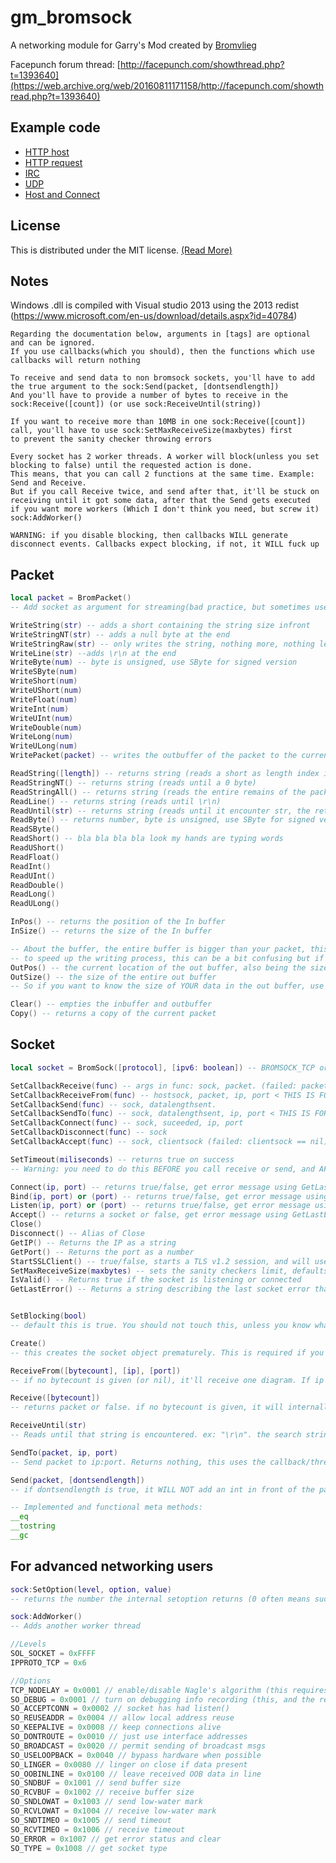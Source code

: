 gm_bromsock
===========

A networking module for Garry's Mod created by [Bromvlieg](https://github.com/Bromvlieg)

Facepunch forum thread: [http://facepunch.com/showthread.php?t=1393640](https://web.archive.org/web/20160811171158/http://facepunch.com/showthread.php?t=1393640)

## Example code
* [HTTP host](Lua_examples/httphost.lua)
* [HTTP request](Lua_examples/httprequest.lua)
* [IRC](Lua_examples/irc.lua)
* [UDP](Lua_examples/udp.lua)
* [Host and Connect](Lua_examples/host_and_connect.lua)

## License
This is distributed under the MIT license. [(Read More)](LICENSE)

## Notes
Windows .dll is compiled with Visual studio 2013 using the 2013 redist (https://www.microsoft.com/en-us/download/details.aspx?id=40784)

	Regarding the documentation below, arguments in [tags] are optional and can be ignored.
    If you use callbacks(which you should), then the functions which use callbacks will return nothing

	To receive and send data to non bromsock sockets, you'll have to add the true argument to the sock:Send(packet, [dontsendlength])
	And you'll have to provide a number of bytes to receive in the sock:Receive([count]) (or use sock:ReceiveUntil(string))

	If you want to receive more than 10MB in one sock:Receive([count]) call, you'll have to use sock:SetMaxReceiveSize(maxbytes) first
	to prevent the sanity checker throwing errors

    Every socket has 2 worker threads. A worker will block(unless you set blocking to false) until the requested action is done.
    This means, that you can call 2 functions at the same time. Example: Send and Receive.
    But if you call Receive twice, and send after that, it'll be stuck on receiving until it got some data, after that the Send gets executed
    if you want more workers (Which I don't think you need, but screw it) sock:AddWorker()

    WARNING: if you disable blocking, then callbacks WILL generate disconnect events. Callbacks expect blocking, if not, it WILL fuck up

## Packet
```lua
local packet = BromPacket()
-- Add socket as argument for streaming(bad practice, but sometimes useful)

WriteString(str) -- adds a short containing the string size infront
WriteStringNT(str) -- adds a null byte at the end
WriteStringRaw(str) -- only writes the string, nothing more, nothing less
WriteLine(str) --adds \r\n at the end
WriteByte(num) -- byte is unsigned, use SByte for signed version
WriteSByte(num)
WriteShort(num)
WriteUShort(num)
WriteFloat(num)
WriteInt(num)
WriteUInt(num)
WriteDouble(num)
WriteLong(num)
WriteULong(num)
WritePacket(packet) -- writes the outbuffer of the packet to the current packet

ReadString([length]) -- returns string (reads a short as length index if you don't supply your own length)
ReadStringNT() -- returns string (reads until a 0 byte)
ReadStringAll() -- returns string (reads the entire remains of the packet as a string and returns this)
ReadLine() -- returns string (reads until \r\n)
ReadUntil(str) -- returns string (reads until it encounter str, the return value includes str at the end.)
ReadByte() -- returns number, byte is unsigned, use SByte for signed version
ReadSByte()
ReadShort() -- bla bla bla bla look my hands are typing words
ReadUShort()
ReadFloat()
ReadInt()
ReadUInt()
ReadDouble()
ReadLong()
ReadULong()

InPos() -- returns the position of the In buffer
InSize() -- returns the size of the In buffer

-- About the buffer, the entire buffer is bigger than your packet, this is because it pre-allocates space for you
-- to speed up the writing process, this can be a bit confusing but if you think about it, it makes sense.
OutPos() -- the current location of the out buffer, also being the size of your writen packet
OutSize() -- the size of the entire out buffer
-- So if you want to know the size of YOUR data in the out buffer, use OutPos() and not OutSize()

Clear() -- empties the inbuffer and outbuffer
Copy() -- returns a copy of the current packet
```

## Socket
```lua
local socket = BromSock([protocol], [ipv6: boolean]) -- BROMSOCK_TCP or BROMSOCK_UDP. Defaults to TCP with IPv4.

SetCallbackReceive(func) -- args in func: sock, packet. (failed: packet == nil)
SetCallbackReceiveFrom(func) -- hostsock, packet, ip, port < THIS IS FOR UDP (failed: packet == nil)
SetCallbackSend(func) -- sock, datalengthsent.
SetCallbackSendTo(func) -- sock, datalengthsent, ip, port < THIS IS FOR UDP
SetCallbackConnect(func) -- sock, suceeded, ip, port
SetCallbackDisconnect(func) -- sock
SetCallbackAccept(func) -- sock, clientsock (failed: clientsock == nil)

SetTimeout(miliseconds) -- returns true on success
-- Warning: you need to do this BEFORE you call receive or send, and AFTER you call Connect, Bind, or Listen.

Connect(ip, port) -- returns true/false, get error message using GetLastError if fail.
Bind(ip, port) or (port) -- returns true/false, get error message using GetLastError if fail.
Listen(ip, port) or (port) -- returns true/false, get error message using GetLastError if fail.
Accept() -- returns a socket or false, get error message using GetLastError if fail.
Close()
Disconnect() -- Alias of Close
GetIP() -- Returns the IP as a string
GetPort() -- Returns the port as a number
StartSSLClient() -- true/false, starts a TLS v1.2 session, and will use this for all following read and writes
SetMaxReceiveSize(maxbytes) -- sets the sanity checkers limit, defaults to 10MB max
IsValid() -- Returns true if the socket is listening or connected
GetLastError() -- Returns a string describing the last socket error that has happened. Use immediately after one of the supported socket functions fail.


SetBlocking(bool)
-- default this is true. You should not touch this, unless you know what you're doing

Create()
-- this creates the socket object prematurely. This is required if you want to use SetOption BEFORE you use listen/bind/connect.

ReceiveFrom([bytecount], [ip], [port])
-- if no bytecount is given (or nil), it'll receive one diagram. If ip and port also supplied it'll try to receive from that addr.

Receive([bytecount])
-- returns packet or false. if no bytecount is given, it will internally call receive(4), read an int from that, and then receive the result of that int.

ReceiveUntil(str)
-- Reads until that string is encountered. ex: "\r\n". the search string will be included in the result you get back at the receive callback

SendTo(packet, ip, port)
-- Send packet to ip:port. Returns nothing, this uses the callback/threading system. Setting a callback is not required for this one.

Send(packet, [dontsendlength])
-- if dontsendlength is true, it WILL NOT add an int in front of the packet to indicate how large the incoming data is. use true if you want to communicate with anything that does not use this way of packeting

-- Implemented and functional meta methods:
__eq
__tostring
__gc
```

## For advanced networking users
```lua
sock:SetOption(level, option, value)
-- returns the number the internal setoption returns (0 often means success, and -1 failure)

sock:AddWorker()
-- Adds another worker thread
```

```c
//Levels
SOL_SOCKET = 0xFFFF
IPPROTO_TCP = 0x6

//Options
TCP_NODELAY = 0x0001 // enable/disable Nagle's algorithm (this requires IPPROTO_TCP as level)
SO_DEBUG = 0x0001 // turn on debugging info recording (this, and the rest of the SO_ options require SOL_SOCKET as level)
SO_ACCEPTCONN = 0x0002 // socket has had listen()
SO_REUSEADDR = 0x0004 // allow local address reuse
SO_KEEPALIVE = 0x0008 // keep connections alive
SO_DONTROUTE = 0x0010 // just use interface addresses
SO_BROADCAST = 0x0020 // permit sending of broadcast msgs
SO_USELOOPBACK = 0x0040 // bypass hardware when possible
SO_LINGER = 0x0080 // linger on close if data present
SO_OOBINLINE = 0x0100 // leave received OOB data in line
SO_SNDBUF = 0x1001 // send buffer size
SO_RCVBUF = 0x1002 // receive buffer size
SO_SNDLOWAT = 0x1003 // send low-water mark
SO_RCVLOWAT = 0x1004 // receive low-water mark
SO_SNDTIMEO = 0x1005 // send timeout
SO_RCVTIMEO = 0x1006 // receive timeout
SO_ERROR = 0x1007 // get error status and clear
SO_TYPE = 0x1008 // get socket type
```
